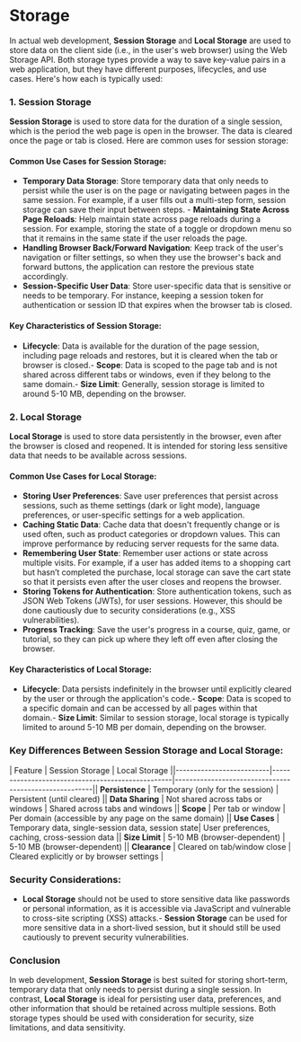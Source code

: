 # Storage

In actual web development, **Session Storage** and **Local Storage** are used to store data on the client side (i.e., in the user's web browser) using the Web Storage API. Both storage types provide a way to save key-value pairs in a web application, but they have different purposes, lifecycles, and use cases. Here's how each is typically used:
### 1. **Session Storage**
**Session Storage** is used to store data for the duration of a single session, which is the period the web page is open in the browser. The data is cleared once the page or tab is closed. Here are common uses for session storage:
#### Common Use Cases for Session Storage:
- **Temporary Data Storage**: Store temporary data that only needs to persist while the user is on the page or navigating between pages in the same session. For example, if a user fills out a multi-step form, session storage can save their input between steps.  - **Maintaining State Across Page Reloads**: Help maintain state across page reloads during a session. For example, storing the state of a toggle or dropdown menu so that it remains in the same state if the user reloads the page.
- **Handling Browser Back/Forward Navigation**: Keep track of the user's navigation or filter settings, so when they use the browser's back and forward buttons, the application can restore the previous state accordingly.
- **Session-Specific User Data**: Store user-specific data that is sensitive or needs to be temporary. For instance, keeping a session token for authentication or session ID that expires when the browser tab is closed.
#### Key Characteristics of Session Storage:
- **Lifecycle**: Data is available for the duration of the page session, including page reloads and restores, but it is cleared when the tab or browser is closed.- **Scope**: Data is scoped to the page tab and is not shared across different tabs or windows, even if they belong to the same domain.- **Size Limit**: Generally, session storage is limited to around 5-10 MB, depending on the browser.
### 2. **Local Storage**
**Local Storage** is used to store data persistently in the browser, even after the browser is closed and reopened. It is intended for storing less sensitive data that needs to be available across sessions.
#### Common Use Cases for Local Storage:
- **Storing User Preferences**: Save user preferences that persist across sessions, such as theme settings (dark or light mode), language preferences, or user-specific settings for a web application.
- **Caching Static Data**: Cache data that doesn't frequently change or is used often, such as product categories or dropdown values. This can improve performance by reducing server requests for the same data.
- **Remembering User State**: Remember user actions or state across multiple visits. For example, if a user has added items to a shopping cart but hasn’t completed the purchase, local storage can save the cart state so that it persists even after the user closes and reopens the browser.
- **Storing Tokens for Authentication**: Store authentication tokens, such as JSON Web Tokens (JWTs), for user sessions. However, this should be done cautiously due to security considerations (e.g., XSS vulnerabilities).
- **Progress Tracking**: Save the user's progress in a course, quiz, game, or tutorial, so they can pick up where they left off even after closing the browser.
#### Key Characteristics of Local Storage:
- **Lifecycle**: Data persists indefinitely in the browser until explicitly cleared by the user or through the application's code.- **Scope**: Data is scoped to a specific domain and can be accessed by all pages within that domain.- **Size Limit**: Similar to session storage, local storage is typically limited to around 5-10 MB per domain, depending on the browser.
### Key Differences Between Session Storage and Local Storage:
| Feature                  | Session Storage                                   | Local Storage                                         ||--------------------------|--------------------------------------------------|-------------------------------------------------------|| **Persistence**          | Temporary (only for the session)                  | Persistent (until cleared)                            || **Data Sharing**         | Not shared across tabs or windows                 | Shared across tabs and windows                        || **Scope**                | Per tab or window                                 | Per domain (accessible by any page on the same domain) || **Use Cases**            | Temporary data, single-session data, session state| User preferences, caching, cross-session data          || **Size Limit**           | 5-10 MB (browser-dependent)                      | 5-10 MB (browser-dependent)                           || **Clearance**            | Cleared on tab/window close                       | Cleared explicitly or by browser settings             |
### Security Considerations:
- **Local Storage** should not be used to store sensitive data like passwords or personal information, as it is accessible via JavaScript and vulnerable to cross-site scripting (XSS) attacks.- **Session Storage** can be used for more sensitive data in a short-lived session, but it should still be used cautiously to prevent security vulnerabilities.
### Conclusion
In web development, **Session Storage** is best suited for storing short-term, temporary data that only needs to persist during a single session. In contrast, **Local Storage** is ideal for persisting user data, preferences, and other information that should be retained across multiple sessions. Both storage types should be used with consideration for security, size limitations, and data sensitivity.